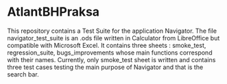 # AtlantBHPraksa
This repository contains a Test Suite for the application Navigator. The file navigator_test_suite is an .ods file written in Calculator from LibreOffice but compatible with Microsoft Excel. It contains three sheets :
smoke_test,
regression_suite,
bugs_improvements
whose main functions correspond with their names. 
Currently, only smoke_test sheet is written and contains three test cases testing the main purpose of Navigator and that is the search bar.

